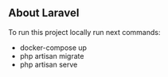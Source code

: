 

## About Laravel

To run this project locally run next commands:
- docker-compose up
- php artisan migrate
- php artisan serve



